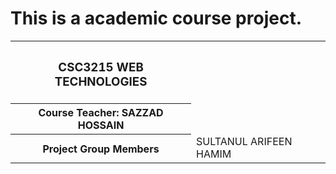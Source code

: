# This is a academic course project.

<table>
  <tr>
    <th><h3>CSC3215	WEB TECHNOLOGIES</h3></h>
  </tr>
  
  <tr>
  <th>Course Teacher: SAZZAD HOSSAIN</th>
  </tr>
  
  <tr>
   <th>Project Group Members</th>
   <td>SULTANUL ARIFEEN HAMIM</td>
  </tr>
</table>
